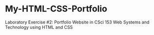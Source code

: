 # My-HTML-CSS-Portfolio
Laboratory Exercise #2: Portfolio Website in CSci 153 Web Systems and Technology using HTML and CSS
